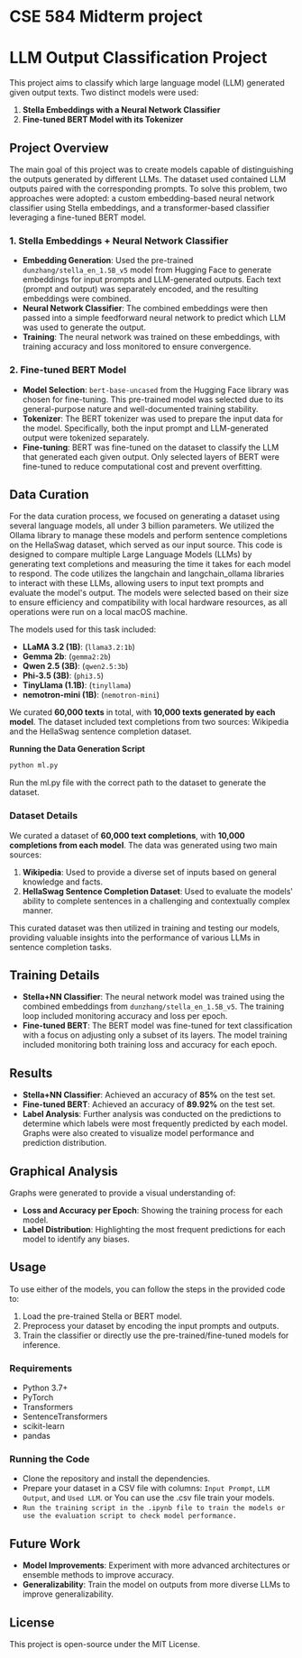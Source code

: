 # CSE 584 Midterm project
# LLM Output Classification Project

This project aims to classify which large language model (LLM) generated given output texts. Two distinct models were used:

1. **Stella Embeddings with a Neural Network Classifier**
2. **Fine-tuned BERT Model with its Tokenizer**

## Project Overview

The main goal of this project was to create models capable of distinguishing the outputs generated by different LLMs. The dataset used contained LLM outputs paired with the corresponding prompts. To solve this problem, two approaches were adopted: a custom embedding-based neural network classifier using Stella embeddings, and a transformer-based classifier leveraging a fine-tuned BERT model.

### 1. Stella Embeddings + Neural Network Classifier

- **Embedding Generation**: Used the pre-trained `dunzhang/stella_en_1.5B_v5` model from Hugging Face to generate embeddings for input prompts and LLM-generated outputs. Each text (prompt and output) was separately encoded, and the resulting embeddings were combined.
- **Neural Network Classifier**: The combined embeddings were then passed into a simple feedforward neural network to predict which LLM was used to generate the output.
- **Training**: The neural network was trained on these embeddings, with training accuracy and loss monitored to ensure convergence.

### 2. Fine-tuned BERT Model

- **Model Selection**: `bert-base-uncased` from the Hugging Face library was chosen for fine-tuning. This pre-trained model was selected due to its general-purpose nature and well-documented training stability.
- **Tokenizer**: The BERT tokenizer was used to prepare the input data for the model. Specifically, both the input prompt and LLM-generated output were tokenized separately.
- **Fine-tuning**: BERT was fine-tuned on the dataset to classify the LLM that generated each given output. Only selected layers of BERT were fine-tuned to reduce computational cost and prevent overfitting.

## Data Curation

For the data curation process, we focused on generating a dataset using several language models, all under 3 billion parameters. We utilized the Ollama library to manage these models and perform sentence completions on the HellaSwag dataset, which served as our input source. This code is designed to compare multiple Large Language Models (LLMs) by generating text completions and measuring the time it takes for each model to respond. The code utilizes the langchain and langchain_ollama libraries to interact with these LLMs, allowing users to input text prompts and evaluate the model's output. The models were selected based on their size to ensure efficiency and compatibility with local hardware resources, as all operations were run on a local macOS machine.

The models used for this task included:
- **LLaMA 3.2 (1B)**: (`llama3.2:1b`)
- **Gemma 2b**: (`gemma2:2b`)
- **Qwen 2.5 (3B)**: (`qwen2.5:3b`)
- **Phi-3.5 (3B)**: (`phi3.5`)
- **TinyLlama (1.1B)**: (`tinyllama`)
- **nemotron-mini (1B)**: (`nemotron-mini`)

We curated **60,000 texts** in total, with **10,000 texts generated by each model**. The dataset included text completions from two sources: Wikipedia and the HellaSwag sentence completion dataset.

**Running the Data Generation Script**
```python
python ml.py
```
Run the ml.py file with the correct path to the dataset to generate the dataset.

### Dataset Details

We curated a dataset of **60,000 text completions**, with **10,000 completions from each model**. The data was generated using two main sources:

1. **Wikipedia**: Used to provide a diverse set of inputs based on general knowledge and facts.
2. **HellaSwag Sentence Completion Dataset**: Used to evaluate the models' ability to complete sentences in a challenging and contextually complex manner.

This curated dataset was then utilized in training and testing our models, providing valuable insights into the performance of various LLMs in sentence completion tasks.

## Training Details

- **Stella+NN Classifier**: The neural network model was trained using the combined embeddings from `dunzhang/stella_en_1.5B_v5`. The training loop included monitoring accuracy and loss per epoch.
- **Fine-tuned BERT**: The BERT model was fine-tuned for text classification with a focus on adjusting only a subset of its layers. The model training included monitoring both training loss and accuracy for each epoch.

## Results

- **Stella+NN Classifier**: Achieved an accuracy of **85%** on the test set.
- **Fine-tuned BERT**: Achieved an accuracy of **89.92%** on the test set.
- **Label Analysis**: Further analysis was conducted on the predictions to determine which labels were most frequently predicted by each model. Graphs were also created to visualize model performance and prediction distribution.

## Graphical Analysis

Graphs were generated to provide a visual understanding of:

- **Loss and Accuracy per Epoch**: Showing the training process for each model.
- **Label Distribution**: Highlighting the most frequent predictions for each model to identify any biases.

## Usage

To use either of the models, you can follow the steps in the provided code to:

1. Load the pre-trained Stella or BERT model.
2. Preprocess your dataset by encoding the input prompts and outputs.
3. Train the classifier or directly use the pre-trained/fine-tuned models for inference.

### Requirements

- Python 3.7+
- PyTorch
- Transformers
- SentenceTransformers
- scikit-learn
- pandas

### Running the Code

- Clone the repository and install the dependencies.
- Prepare your dataset in a CSV file with columns: `Input Prompt`, `LLM Output`, and `Used LLM`. or You can use the .csv file train your models.
- `Run the training script in the .ipynb file to train the models or use the evaluation script to check model performance.`
## Future Work

- **Model Improvements**: Experiment with more advanced architectures or ensemble methods to improve accuracy.
- **Generalizability**: Train the model on outputs from more diverse LLMs to improve generalizability.

## License

This project is open-source under the MIT License.
